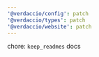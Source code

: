 ```yaml
---
'@verdaccio/config': patch
'@verdaccio/types': patch
'@verdaccio/website': patch
---
```


chore: `keep_readmes` docs
